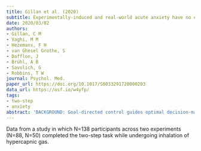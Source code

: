 ```yaml
---
title: Gillan et al. (2020)
subtitle: Experimentally-induced and real-world acute anxiety have no effect on goal-directed behaviour
date: 2020/03/02
authors:
- Gillan, C M
- Vaghi, M M
- Hezemans, F H
- van Ghesel Grothe, S
- Dafflon, J
- Brühl, A B
- Savulich, G
- Robbins, T W
journal: Psychol. Med.
paper_url: https://doi.org/10.1017/S0033291720000203
data_url: https://osf.io/w4yfp/
tags:
- two-step
- anxiety
abstract: 'BACKGROUND: Goal-directed control guides optimal decision-making and it is an important cognitive faculty that protects against developing habits. Previous studies have found some evidence of goal-directed deficits when healthy individuals are stressed, and in psychiatric conditions characterised by compulsive behaviours and anxiety. Here, we tested if goal-directed control is affected by state anxiety, which might explain the former results. METHODS: We carried out a causal test of this hypothesis in two experiments (between-subject N = 88; within-subject N = 50) that used the inhalation of hypercapnic gas (7.5% CO2) to induce an acute state of anxiety in healthy volunteers. In a third experiment (N = 1413), we used a correlational design to test if real-life anxiety-provoking events (panic attacks, stressful events) are associated with impaired goal-directed control. RESULTS: In the former two causal experiments, we induced a profoundly anxious state, both physiologically and psychologically, but this did not affect goal-directed performance. In the third, correlational, study, we found no evidence for an association between goal-directed control, panic attacks or stressful life eventsover and above variance accounted for by trait differences in compulsivity. CONCLUSIONS: In sum, three complementary experiments found no evidence that anxiety impairs goal-directed control in human subjects.'
---
```


Data from a study in which N=138 participants across two experiments (N=88, N=50) completed the two-step task while undergoing inhalation of hypercapnic gas.
